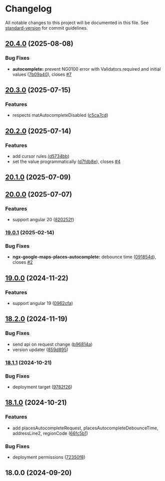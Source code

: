 # Changelog

All notable changes to this project will be documented in this file. See [standard-version](https://github.com/conventional-changelog/standard-version) for commit guidelines.

## [20.4.0](https://github.com/lekhmanrus/ngx-google-maps-places/compare/v20.3.0...v20.4.0) (2025-08-08)


### Bug Fixes

* **autocomplete:** prevent NG0100 error with Validators.required and initial values ([7b09a40](https://github.com/lekhmanrus/ngx-google-maps-places/commit/7b09a40e0b5a7eb6f8bb47797df85c0c8aab24e5)), closes [#7](https://github.com/lekhmanrus/ngx-google-maps-places/issues/7)

## [20.3.0](https://github.com/lekhmanrus/ngx-google-maps-places/compare/v20.2.0...v20.3.0) (2025-07-15)


### Features

* respects matAutocompleteDisabled ([c5ca7cd](https://github.com/lekhmanrus/ngx-google-maps-places/commit/c5ca7cd7c47552180409b5bbcf0b58df985782cb))

## [20.2.0](https://github.com/lekhmanrus/ngx-google-maps-places/compare/v20.1.0...v20.2.0) (2025-07-14)


### Features

* add cursor rules ([d5734bb](https://github.com/lekhmanrus/ngx-google-maps-places/commit/d5734bb873adfe1bd7d3390abd5b85f798a59c82))
* set the value programmatically ([d7fdb8e](https://github.com/lekhmanrus/ngx-google-maps-places/commit/d7fdb8e53fcb41875ddc76cf30030ce9d2d6afea)), closes [#4](https://github.com/lekhmanrus/ngx-google-maps-places/issues/4)

## [20.1.0](https://github.com/lekhmanrus/ngx-google-maps-places/compare/v20.0.0...v20.1.0) (2025-07-09)

## [20.0.0](https://github.com/lekhmanrus/ngx-google-maps-places/compare/v19.0.1...v20.0.0) (2025-07-07)


### Features

* support angular 20 ([820252f](https://github.com/lekhmanrus/ngx-google-maps-places/commit/820252fe0951d7d8ed39ccfccac67c5cb028679d))

### [19.0.1](https://github.com/lekhmanrus/ngx-google-maps-places/compare/v19.0.0...v19.0.1) (2025-02-14)


### Bug Fixes

* **ngx-google-maps-places-autocomplete:** debounce time ([091854d](https://github.com/lekhmanrus/ngx-google-maps-places/commit/091854d0a6d100bceeb0b047fcf74ca5a2bd1316)), closes [#2](https://github.com/lekhmanrus/ngx-google-maps-places/issues/2)

## [19.0.0](https://github.com/lekhmanrus/ngx-google-maps-places/compare/v18.2.0...v19.0.0) (2024-11-22)


### Features

* support angular 19 ([0962cfa](https://github.com/lekhmanrus/ngx-google-maps-places/commit/0962cfa806f3e1c27943085820056cf2c85a4265))

## [18.2.0](https://github.com/lekhmanrus/ngx-google-maps-places/compare/v18.1.1...v18.2.0) (2024-11-19)


### Bug Fixes

* send api on request change ([b96814a](https://github.com/lekhmanrus/ngx-google-maps-places/commit/b96814a1953354fa90fb17f9bc83d8ff41e6e85c))
* version updater ([859d895](https://github.com/lekhmanrus/ngx-google-maps-places/commit/859d895976be28db0a30c25c93b06441f90010a3))

### [18.1.1](https://github.com/lekhmanrus/ngx-google-maps-places/compare/v18.1.0...v18.1.1) (2024-10-21)


### Bug Fixes

* deployment target ([9782f26](https://github.com/lekhmanrus/ngx-google-maps-places/commit/9782f261e8303b938ce1224317fa96c1cee6e001))

## [18.1.0](https://github.com/lekhmanrus/ngx-google-maps-places/compare/v18.0.0...v18.1.0) (2024-10-21)


### Features

* add placesAutocompleteRequest, placesAutocompleteDebounceTime, addressLine2, regionCode ([66fc5b1](https://github.com/lekhmanrus/ngx-google-maps-places/commit/66fc5b1f15f8d3d237727d353293974aa027eb8b))


### Bug Fixes

* deployment permissions ([72350f8](https://github.com/lekhmanrus/ngx-google-maps-places/commit/72350f80939d82ba0e8593aa1812c1260f073798))

## 18.0.0 (2024-09-20)
